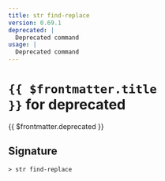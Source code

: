 ```yaml
---
title: str find-replace
version: 0.69.1
deprecated: |
  Deprecated command
usage: |
  Deprecated command
---
```


# <code>{{ $frontmatter.title }}</code> for deprecated

<div style='white-space: pre-wrap;margin-top: 10px'>{{ $frontmatter.deprecated }}</div>

## Signature

```> str find-replace ```
